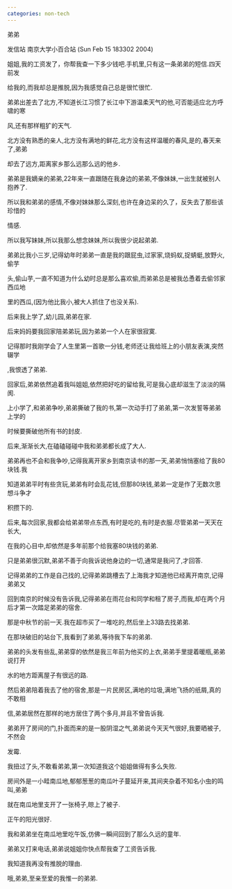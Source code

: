 ```yaml
---
categories: non-tech
---
```

弟弟

发信站 南京大学小百合站 (Sun Feb 15 183302 2004)



姐姐,我的工资发了，你帮我查一下多少钱吧.手机里,只有这一条弟弟的短信.四天前发

给我的,而我却总是推脱,因为我感觉自己总是很忙很忙.



弟弟出差去了北方,不知道长江习惯了长江中下游温柔天气的他,可否能适应北方呼啸的寒

风,还有那样粗犷的天气.



北方没有熟悉的亲人,北方没有满地的鲜花,北方没有这样温暖的春风,是的,春天来了,弟弟

却去了远方,距离家乡那么远那么远的他乡.



弟弟是我嫡亲的弟弟,22年来一直跟随在我身边的弟弟,不像妹妹,一出生就被别人抱养了.

所以我和弟弟的感情,不像对妹妹那么深刻,也许在身边呆的久了，反失去了那些该珍惜的

情感.



所以我写妹妹,所以我那么想念妹妹,所以我很少说起弟弟.



弟弟比我小三岁,记得幼年时弟弟一直是我的跟屁虫,过家家,烧蚂蚁,捉蜻蜓,放野火,偷芋

头,偷山芋,一直不知道为什么幼时总是那么喜欢偷,而弟弟总是被我怂恿着去偷邻家西瓜地

里的西瓜,(因为他比我小,被大人抓住了也没关系).



后来我上学了,幼儿园,弟弟在家.



后来妈妈要我回家陪弟弟玩,因为弟弟一个人在家很寂寞.



记得那时我刚学会了人生里第一首歌一分钱,老师还让我给班上的小朋友表演,突然辍学

,我恨透了弟弟.



回家后,弟弟依然追着我叫姐姐,依然把好吃的留给我,可是我心底却滋生了淡淡的隔阂.





上小学了,和弟弟争吵,弟弟撕破了我的书,第一次动手打了弟弟,第一次发誓等弟弟上学的

时候要撕破他所有书的封皮.



后来,渐渐长大,在磕磕碰碰中我和弟弟都长成了大人.



弟弟再也不会和我争吵,记得我离开家乡到南京读书的那一天,弟弟悄悄塞给了我80块钱.我

知道弟弟平时有些贪玩,弟弟有时会乱花钱,但那80块钱,弟弟一定是作了无数次思想斗争才

积攒下的.



后来,每次回家,我都会给弟弟带点东西,有时是吃的,有时是衣服.尽管弟弟一天天在长大,

在我的心目中,却依然是多年前那个给我塞80块钱的弟弟.



只是弟弟很沉默,弟弟不善于向我诉说他身边的一切,通常是我问了,才回答.



记得弟弟的工作是自己找的,记得弟弟跳槽去了上海我才知道他已经离开南京,记得弟弟又

回到南京的时候没有告诉我,记得弟弟在雨花台和同学和租了房子,而我,却在两个月后才第一次踏足弟弟的宿舍.



那是中秋节的前一天.我在超市买了一堆吃的,然后坐上33路去找弟弟.



在那块破旧的站台下,我看到了弟弟,等待我下车的弟弟.



弟弟的头发有些乱,弟弟穿的依然是我三年前为他买的上衣,弟弟手里提着暖瓶,弟弟说打开

水的地方距离屋子有很远的路.



然后弟弟陪着我去了他的宿舍,那是一片民房区,满地的垃圾,满地飞扬的纸屑,真的不敢相

信,弟弟居然在那样的地方居住了两个多月,并且不曾告诉我.



弟弟开了房间的门,扑面而来的是一股阴湿之气,弟弟说今天天气很好,我要晒被子,不然会

发霉.



我扭过了头,不敢看弟弟,第一次知道我这个姐姐做得有多么失败.



房间外是一小畦南瓜地,郁郁葱葱的南瓜叶子蔓延开来,其间夹杂着不知名小虫的鸣叫,弟弟

就在南瓜地里支开了一张椅子,晾上了被子.



正午的阳光很好.



我和弟弟坐在南瓜地里吃午饭,仿佛一瞬间回到了那么久远的童年.



弟弟又打来电话,弟弟说姐姐你快点帮我查了工资告诉我.



我知道我再没有推脱的理由.



哦,弟弟,至亲至爱的我惟一的弟弟.







